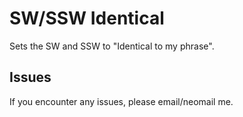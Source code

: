 SW/SSW Identical
=====

Sets the SW and SSW to "Identical to my phrase".

Issues
-----
If you encounter any issues, please email/neomail me.
